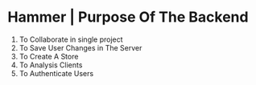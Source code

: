# Hammer | Purpose Of The Backend

1. To Collaborate in single project
2. To Save User Changes in The Server
3. To Create A Store
4. To Analysis Clients
5. To Authenticate Users